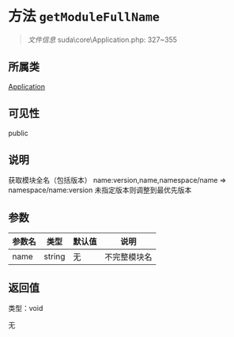 # 方法 `getModuleFullName`

> *文件信息* suda\core\Application.php: 327~355

## 所属类 

[Application](../Application.md)

## 可见性

 public 

## 说明

获取模块全名（包括版本）
name:version,name,namespace/name => namespace/name:version
未指定版本则调整到最优先版本


## 参数


| 参数名 | 类型 | 默认值 | 说明 |
|--------|-----|-------|-------|
| name |  string | 无 |  不完整模块名 |



## 返回值

类型：void

无

